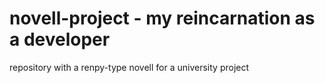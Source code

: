 # novell-project - my reincarnation as a developer
repository with a renpy-type novell for a university project
